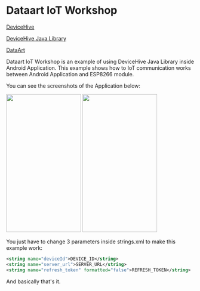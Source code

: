 Dataart IoT Workshop
=========================================

[DeviceHive](http://devicehive.com)

[DeviceHive Java Library](https://github.com/devicehive/devicehive-java)

[DataArt](http://dataart.com)

Dataart IoT Workshop is an example of using DeviceHive Java Library inside Android Application.
This example shows how to IoT communication works between Android Application and ESP8266 module.

You can see the screenshots of the Application below:

<img src="https://github.com/edubovik/dataart-iot-workshop/blob/master/images/1.png?raw=true" data-canonical-src="https://github.com/edubovik/dataart-iot-workshop/blob/master/images/1.png?raw=true" width="200" height="370" /> <img src="https://github.com/edubovik/dataart-iot-workshop/blob/master/images/2.png?raw=true" data-canonical-src="https://github.com/edubovik/dataart-iot-workshop/blob/master/images/2.png?raw=true" width="200" height="370" />

You just have to change 3 parameters inside strings.xml to make this example work:
```xml
<string name="deviceId">DEVICE_ID</string>
<string name="server_url">SERVER_URL</string>
<string name="refresh_token" formatted="false">REFRESH_TOKEN</string>
```
And basically that's it. 
